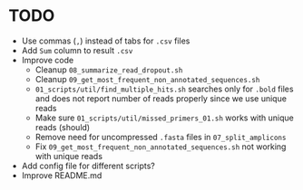# TODO

- Use commas (`,`) instead of tabs for `.csv` files
- Add `Sum` column to result `.csv`
- Improve code
  - Cleanup `08_summarize_read_dropout.sh`
  - Cleanup `09_get_most_frequent_non_annotated_sequences.sh`
  - `01_scripts/util/find_multiple_hits.sh` searches only for `.bold` files and does not report number
    of reads properly since we use unique reads
  - Make sure `01_scripts/util/missed_primers_01.sh` works with unique reads (should)
  - Remove need for uncompressed `.fasta` files in `07_split_amplicons`
  - Fix `09_get_most_frequent_non_annotated_sequences.sh` not working with unique reads
- Add config file for different scripts?
- Improve README.md

